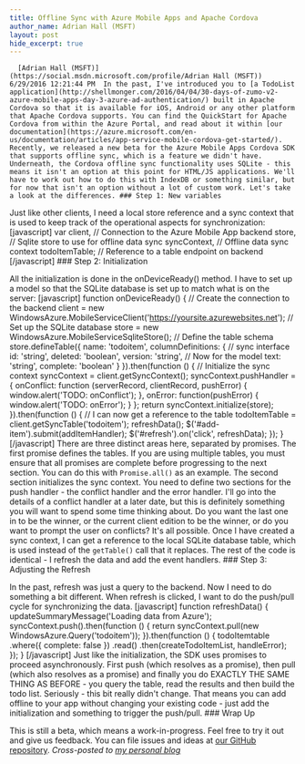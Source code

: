 ```yaml
---
title: Offline Sync with Azure Mobile Apps and Apache Cordova
author_name: Adrian Hall (MSFT)
layout: post
hide_excerpt: true
---
```

      [Adrian Hall (MSFT)](https://social.msdn.microsoft.com/profile/Adrian Hall (MSFT))  6/29/2016 12:21:44 PM  In the past, I've introduced you to [a TodoList application](http://shellmonger.com/2016/04/04/30-days-of-zumo-v2-azure-mobile-apps-day-3-azure-ad-authentication/) built in Apache Cordova so that it is available for iOS, Android or any other platform that Apache Cordova supports. You can find the QuickStart for Apache Cordova from within the Azure Portal, and read about it within [our documentation](https://azure.microsoft.com/en-us/documentation/articles/app-service-mobile-cordova-get-started/). Recently, we released a new beta for the Azure Mobile Apps Cordova SDK that supports offline sync, which is a feature we didn't have. Underneath, the Cordova offline sync functionality uses SQLite - this means it isn't an option at this point for HTML/JS applications. We'll have to work out how to do this with IndexDB or something similar, but for now that isn't an option without a lot of custom work. Let's take a look at the differences. ### Step 1: New variables

 Just like other clients, I need a local store reference and a sync context that is used to keep track of the operational aspects for synchronization: [javascript] var client, // Connection to the Azure Mobile App backend store, // Sqlite store to use for offline data sync syncContext, // Offline data sync context todoItemTable; // Reference to a table endpoint on backend [/javascript] ### Step 2: Initialization

 All the initialization is done in the onDeviceReady() method. I have to set up a model so that the SQLite database is set up to match what is on the server: [javascript] function onDeviceReady() { // Create the connection to the backend client = new WindowsAzure.MobileServiceClient('https://yoursite.azurewebsites.net'); // Set up the SQLite database store = new WindowsAzure.MobileServiceSqliteStore(); // Define the table schema store.defineTable({ name: 'todoitem', columnDefinitions: { // sync interface id: 'string', deleted: 'boolean', version: 'string', // Now for the model text: 'string', complete: 'boolean' } }).then(function () { // Initialize the sync context syncContext = client.getSyncContext(); syncContext.pushHandler = { onConflict: function (serverRecord, clientRecord, pushError) { window.alert('TODO: onConflict'); }, onError: function(pushError) { window.alert('TODO: onError'); } }; return syncContext.initialize(store); }).then(function () { // I can now get a reference to the table todoItemTable = client.getSyncTable('todoitem'); refreshData(); $('#add-item').submit(addItemHandler); $('#refresh').on('click', refreshData); }); } [/javascript] There are three distinct areas here, separated by promises. The first promise defines the tables. If you are using multiple tables, you must ensure that all promises are complete before progressing to the next section. You can do this with `Promise.all()` as an example. The second section initializes the sync context. You need to define two sections for the push handler - the conflict handler and the error handler. I'll go into the details of a conflict handler at a later date, but this is definitely something you will want to spend some time thinking about. Do you want the last one in to be the winner, or the current client edition to be the winner, or do you want to prompt the user on conflicts? It's all possible. Once I have created a sync context, I can get a reference to the local SQLite database table, which is used instead of the `getTable()` call that it replaces. The rest of the code is identical - I refresh the data and add the event handlers. ### Step 3: Adjusting the Refresh

 In the past, refresh was just a query to the backend. Now I need to do something a bit different. When refresh is clicked, I want to do the push/pull cycle for synchronizing the data. [javascript] function refreshData() { updateSummaryMessage('Loading data from Azure'); syncContext.push().then(function () { return syncContext.pull(new WindowsAzure.Query('todoitem')); }).then(function () { todoItemtable .where({ complete: false }) .read() .then(createTodoItemList, handleError); }); } [/javascript] Just like the initialization, the SDK uses promises to proceed asynchronously. First push (which resolves as a promise), then pull (which also resolves as a promise) and finally you do EXACTLY THE SAME THING AS BEFORE - you query the table, read the results and then build the todo list. Seriously - this bit really didn't change. That means you can add offline to your app without changing your existing code - just add the initialization and something to trigger the push/pull. ### Wrap Up

 This is still a beta, which means a work-in-progress. Feel free to try it out and give us feedback. You can file issues and ideas at [our GitHub repository](https://github.com/azure/azure-mobile-apps-js-client/issues). *Cross-posted to [my personal blog](http://wp.me/p6gQt8-2oB)*      
